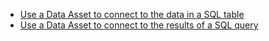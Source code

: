 - [Use a Data Asset to connect to the data in a SQL table](/docs/docusaurus/docs/guides/connecting_to_your_data/fluent/database/how_to_connect_to_a_sql_table.md)
- [Use a Data Asset to connect to the results of a SQL query](/docs/docusaurus/docs/guides/connecting_to_your_data/fluent/database/how_to_connect_to_sql_data_using_a_query.md)